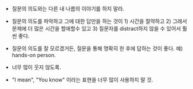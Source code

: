 - 질문의 의도와는 다른 내 나름의 이야기를 하지 말라.

- 질문의 의도를 파악하고 그에 대한 답만을 하는 것이 1) 시간을 절약하고 2) 그래서 문제에 더 많은 시간을 할애할수 있고 3) 질문자를 distract하지 않을 수 있어서 훨씬 좋다. 

- 질문의 의도를 잘 모르겠거든, 질문을 통해 명확히 한 후에 답하는 것이 좋다. 예) hands-on person.

- 너무 많이 웃지 않도록.

- "I mean", "You know" 이라는 표현을 너무 많이 사용하지 말 것.


